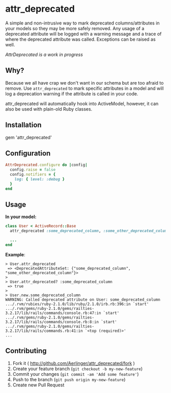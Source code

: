 # attr_deprecated

A simple and non-intrusive way to mark deprecated columns/attributes in your models so they may be more safely removed.
Any usage of a deprecated attribute will be logged with a warning message and a trace of where the deprecated attribute
was called. Exceptions can be raised as well.

*AttrDeprecated is a work in progress*

## Why?

Because we all have crap we don't want in our schema but are too afraid to remove. Use `attr_deprecated` to mark specific
attributes in a model and will log a deprecation warning if the attribute is called in your code.

attr_deprecated will automatically hook into ActiveModel, however, it can also be used with plain-old Ruby classes.

## Installation

  gem 'attr_deprecated'

## Configuration

```ruby
AttrDeprecated.configure do |config|
  config.raise = false
  config.notifiers = {
    log: { level: :debug }
  }
end
```


## Usage

**In your model:**

```ruby
class User < ActiveRecord::Base
  attr_deprecated :some_deprecated_column, :some_other_deprecated_column

  ...
end
```

**Example**:

    > User.attr_deprecated
     => <DeprecatedAttributeSet: {"some_deprecated_column", "some_other_deprecated_column"}>
    >
    > User.attr_deprecated? :some_deprecated_column
     => true
    >
    > User.new.some_deprecated_column
    WARNING: Called deprecated attribute on User: some_deprecated_column
    .../.rvm/rubies/ruby-2.1.0/lib/ruby/2.1.0/irb.rb:396:in `start'
    .../.rvm/gems/ruby-2.1.0/gems/railties-3.2.17/lib/rails/commands/console.rb:47:in `start'
    .../.rvm/gems/ruby-2.1.0/gems/railties-3.2.17/lib/rails/commands/console.rb:8:in `start'
    .../.rvm/gems/ruby-2.1.0/gems/railties-3.2.17/lib/rails/commands.rb:41:in `<top (required)>'
    ...


## Contributing

1. Fork it ( http://github.com/Aerlinger/attr_deprecated/fork )
2. Create your feature branch (`git checkout -b my-new-feature`)
3. Commit your changes (`git commit -am 'Add some feature'`)
4. Push to the branch (`git push origin my-new-feature`)
5. Create new Pull Request

